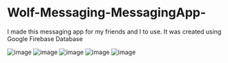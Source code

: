 # Wolf-Messaging-MessagingApp-
I made this messaging app for my friends and I to use.
It was created using Google Firebase Database


![image](https://user-images.githubusercontent.com/51709884/182784484-82f4f4ba-ef93-4187-ae82-1e2fc8c67c13.png)
![image](https://user-images.githubusercontent.com/51709884/182784642-03789288-4321-44e2-839a-b756af8473b8.png)
![image](https://user-images.githubusercontent.com/51709884/182784739-24e1223e-b3bf-42be-a772-87d7e5e58c3b.png)
![image](https://user-images.githubusercontent.com/51709884/182784833-a61c3f09-c291-490e-99d8-91f0dc5d92bf.png)
![image](https://user-images.githubusercontent.com/51709884/182784942-2eb79b70-2655-4e84-b02c-5dff262cb97f.png)




